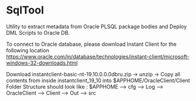 # SqlTool
Utility to extract metadata from Oracle PLSQL package bodies and Deploy DML Scripts to Oracle DB.

To connect to Oracle database, please download Instant Client for the following location
https://www.oracle.com/in/database/technologies/instant-client/microsoft-windows-32-downloads.html

Download instantclient-basic-nt-19.10.0.0.0dbru.zip -> unzip -> Copy all contents from inside instantclient_19_10 into $APPHOME/OracleClient/Client
Folder Structure should look like :
$APPHOME
    --> cfg
    --> Log
    --> OracleClient
        --> Client
    --> Out
    --> src
